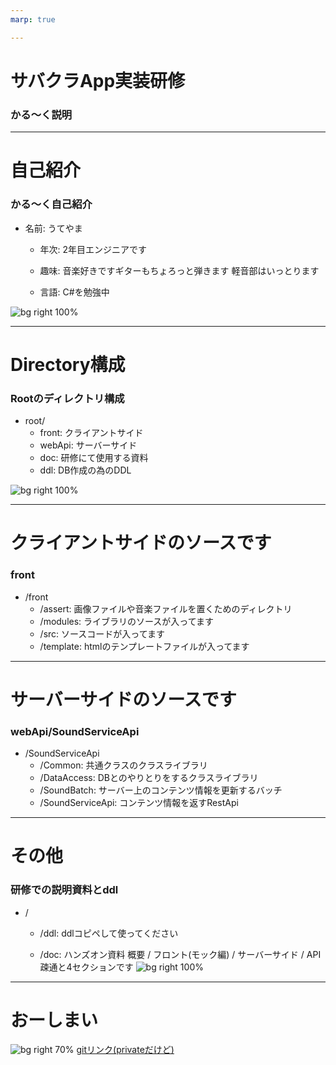 ```yaml
---
marp: true

---
```

<!-- page_number: true -->

# サバクラApp実装研修
### かる～く説明



---

# 自己紹介
### かる～く自己紹介

- 名前: うてやま
    - 年次:
    2年目エンジニアです

    - 趣味:
    音楽好きですギターもちょろっと弾きます
    軽音部はいっとります

    - 言語:
    C#を勉強中

![bg right 100%](https://pbs.twimg.com/media/CKm3tfvUwAA1XBT.png)

---

# Directory構成
###  Rootのディレクトリ構成
- root/
    - front:
    クライアントサイド
    - webApi:
    サーバーサイド
    - doc:
    研修にて使用する資料
    - ddl:
    DB作成の為のDDL

![bg right 100%](https://stickershop.line-scdn.net/stickershop/v1/product/1448302/LINEStorePC/main.png;compress=true)


---

#  クライアントサイドのソースです
### front
- /front
    - /assert:
画像ファイルや音楽ファイルを置くためのディレクトリ
    - /modules:
    ライブラリのソースが入ってます
    - /src:
    ソースコードが入ってます
    - /template:
    htmlのテンプレートファイルが入ってます

---

#  サーバーサイドのソースです
### webApi/SoundServiceApi
- /SoundServiceApi
    - /Common:
    共通クラスのクラスライブラリ
    - /DataAccess:
    DBとのやりとりをするクラスライブラリ
    - /SoundBatch:
    サーバー上のコンテンツ情報を更新するバッチ
    - /SoundServiceApi:
    コンテンツ情報を返すRestApi

---

# その他
###  研修での説明資料とddl
- /
    - /ddl:
    ddlコピペして使ってください

    - /doc:
    ハンズオン資料
    概要 / フロント(モック編) / サーバーサイド / API疎通と4セクションです
![bg right 100%](https://www.omg-ox.org/wp-content/uploads/2018/05/20160808195558-1.png)
<!-- ![bg right 70%](https://static.comic-walker.com/sp/uploadimage/characters/2252.jpg) -->


---
# おーしまい


![bg right 70%](https://pbs.twimg.com/profile_images/1109130191220011009/deItWDi7_400x400.jpg)
[gitリンク(privateだけど)](https://github.com/muchiyama/cf_training)


